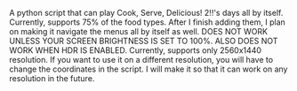 A python script that can play Cook, Serve, Delicious! 2!!'s days all by itself. Currently, supports 75% of the food types.
After I finish adding them, I plan on making it navigate the menus all by itself as well. DOES NOT WORK UNLESS YOUR SCREEN BRIGHTNESS IS SET TO 100%.
ALSO DOES NOT WORK WHEN HDR IS ENABLED. Currently, supports only 2560x1440 resolution. If you want to use it on a different resolution, you will have to change the coordinates in the script.
I will make it so that it can work on any resolution in the future.

